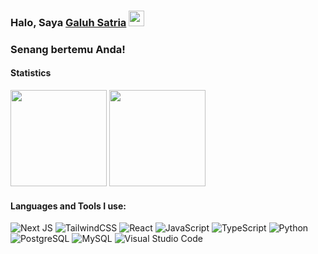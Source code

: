 ### Halo, Saya <a href="https://galuhsatria.vercel.app/" target="_blank">Galuh Satria</a> <img src="https://media.giphy.com/media/hvRJCLFzcasrR4ia7z/giphy.gif" width="25">
### Senang bertemu Anda! &nbsp;


#### Statistics

<div>
  <a href="https://github.com/galuhsatria?tab=repositories&q=&type=&language=&sort=stargazers"><img height="154" src="https://github-readme-stats.vercel.app/api?username=galuhsatria&show_icons=true&theme=react&count_private=true&hide=contribs" /></a>
  <img height="154" src="https://github-readme-stats.vercel.app/api/top-langs/?username=galuhsatria&layout=compact&theme=react&hide=php&langs_count=6" />
</div>

#### Languages and Tools I use:
![Next JS](https://img.shields.io/badge/Next-black?style=for-the-badge&logo=next.js&logoColor=white)
![TailwindCSS](https://img.shields.io/badge/tailwindcss-%2338B2AC.svg?style=for-the-badge&logo=tailwind-css&logoColor=white)
![React](https://img.shields.io/badge/react-%2320232a.svg?style=for-the-badge&logo=react&logoColor=%2361DAFB)
![JavaScript](https://img.shields.io/badge/JavaScript-323330?style=for-the-badge&logo=javascript&logoColor=F7DF1E)
![TypeScript](https://img.shields.io/badge/TypeScript-3178C6?style=for-the-badge&logo=typescript&logoColor=white)
![Python](https://img.shields.io/badge/python-3670A0?style=for-the-badge&logo=python&logoColor=ffdd54)
![PostgreSQL](https://img.shields.io/badge/PostgreSQL-316192?style=for-the-badge&logo=postgresql&logoColor=white)
![MySQL](https://img.shields.io/badge/mysql-4479A1.svg?style=for-the-badge&logo=mysql&logoColor=white)
![Visual Studio Code](https://img.shields.io/badge/Visual%20Studio%20Code-0078d7.svg?style=for-the-badge&logo=visual-studio-code&logoColor=white)
